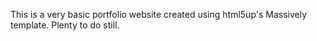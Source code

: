 This is a very basic portfolio website created using html5up's Massively template. Plenty to do still.
